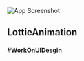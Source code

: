 


![App Screenshot](https://github.com/ajaysoni12/work_on_ui_-AndroidApp-/blob/master/AnimationScreen_1/LottieAnimation.png)

<h2>LottieAnimation</h2>
<h4>#WorkOnUIDesgin</h4>
